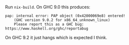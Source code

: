 Run `nix-build`. On GHC 9.0 this produces:

    pap: internal error: PAP object (0x42000069e8) entered!
        (GHC version 9.0.2 for x86_64_unknown_linux)
        Please report this as a GHC bug:  https://www.haskell.org/ghc/reportabug
        

On GHC 9.2 it just hangs which is expected I think.
